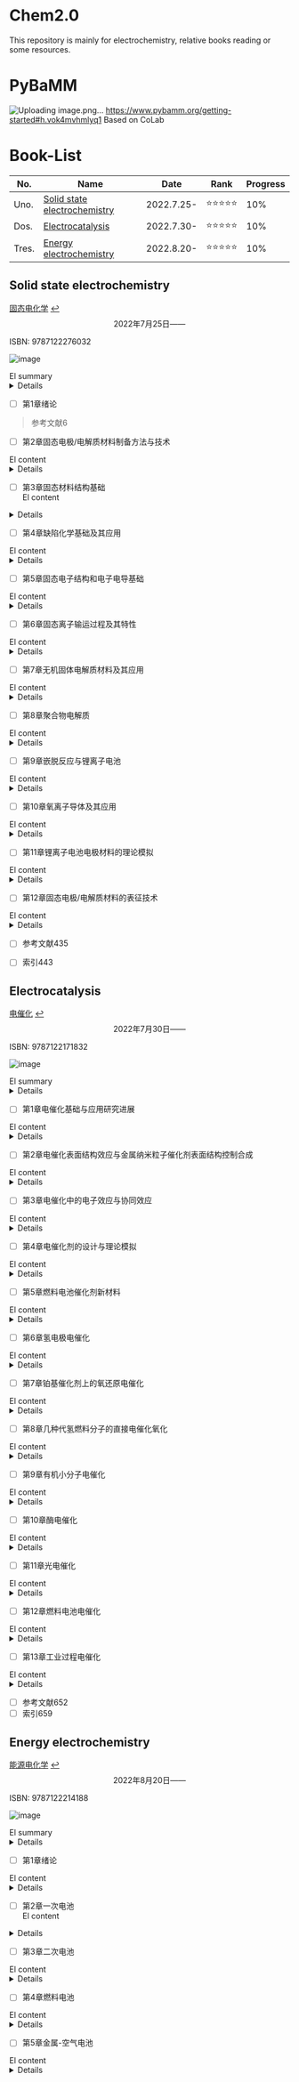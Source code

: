 # Chem2.0
This repository is mainly for electrochemistry, relative books reading or some resources.

# PyBaMM
![Uploading image.png…]()
https://www.pybamm.org/getting-started#h.vok4mvhmlyq1
Based on CoLab
# Book-List


| No. |Name   |Date|Rank|Progress|
|---|---|---|---|---|
| Uno. |[Solid state electrochemistry ](#solid-state-electrochemistry )| 2022.7.25-|⭐⭐⭐⭐⭐|10%|
| Dos. |[Electrocatalysis](#electrocatalysis)|2022.7.30-|⭐⭐⭐⭐⭐|10%|
| Tres. |[Energy electrochemistry](#energy-electrochemistry)|2022.8.20-|⭐⭐⭐⭐⭐|10%|



## Solid state electrochemistry 
[固态电化学](https://book.douban.com/subject/30167161/)     [↩️](#chem2.0)
$${\mathscr{2022年7月25日——}}$$

ISBN: 9787122276032

![image](https://user-images.githubusercontent.com/87826552/180705259-da0ace58-2014-45b5-a916-807bc392aae7.png)

<summary> El summary </summary>
<details> 固态电化学学科是一门新兴的交叉学科，它主要关注固体中电化学反应过程及其相关材料构效关系。本书主要介绍固态电化学所涉及的物理、化学与材料相关的基础理论知识，实验研究方法，体系应用及其今后发展趋势。全书共分为12章，内容包括固态电极/电解质材料合成方法（包括相关的实验方法和技术）、固态材料结构分析、固态材料中的缺陷化学、固态电子结构与电子电导、固态离子输运过程及其特性、无机离子导体材料、聚合物电解质、离子嵌入脱出反应、氧离子导体及混合导体、材料物理与化学性质的计算机模拟、固态电化学研究方法（包括一些新型的表征技术等）。
</details> 

- [ ] 第1章绪论
> 参考文献6
- [ ] 第2章固态电极/电解质材料制备方法与技术
<summary> El content </summary>
<details> 2.1气相制备法8
2.1.1化学气相沉积法8
2.1.2磁控溅射法12
2.1.3原子层沉积法14
2.2液相制备法16
2.2.1溶胶凝胶法16
2.2.2水热/溶剂热合成法20
2.2.3共沉淀法23
2.2.4熔盐生长法25
2.3固相制备法26
2.3.1粉末固相法26
2.3.2燃烧法27
2.3.3机械合金法28
2.4球形颗粒制备方法29
2.4.1络合沉淀生长法30
2.4.2喷雾干燥造粒法31
2.5相关实验技术33
2.5.1高温技术33
2.5.2气氛控制34
2.5.3分离与纯化技术35
参考文献36
</details> 

- [ ] 第3章固态材料结构基础
  <summary> El content </summary>
<details>3.1晶体的对称38
3.1.1对称要素39
3.1.2对称要素组合定理和点群、空间群42
3.1.3晶体定向和符号46
3.1.4空间格子48
3.2晶体化学51
3.2.1化学键51
3.2.2紧密堆积原理53
3.2.3鲍林法则54
3.2.4常见结构现象55
3.2.5晶体场理论57
3.3晶体结构60
3.3.1典型晶体结构60
3.3.2常见锂电池材料相关晶体结构78
3.4X射线衍射技术86
3.4.1连续X射线和特征X射线86
3.4.2X射线衍射波长的选择92
3.4.3倒易格子和反射球96
3.4.4影响X射线衍射强度的各种因素98
3.5结构表征101
3.5.1X射线物相分析101
3.5.2粉末衍射图谱的指标化102
3.5.3空间群的确定106
3.5.4粉末X射线衍射法晶体结构的测定110
3.5.5CIF数据文件113
参考文献116
</details> 

- [ ] 第4章缺陷化学基础及其应用
<summary> El content </summary>
<details> 4.1引言118
4.1.1缺陷形成能118
4.1.2缺陷的分类119
4.2点缺陷的分类和表示方法120
4.2.1本征缺陷120
4.2.2非本征缺陷（杂质缺陷）121
4.2.3非化学计量缺陷122
4.2.4缺陷缔合与缺陷簇122
4.3点缺陷的表示方法123
4.3.1克罗格-明克符号123
4.3.2缺陷反应式的书写原则124
4.4固溶体及补偿机制125
4.4.1离子补偿机制126
4.4.2电子补偿机制128
4.5缺陷浓度的影响因素（分压、掺杂等）130
4.5.1缺陷的形成与平衡130
4.5.2本征缺陷的缺陷反应与平衡130
4.5.3掺杂对缺陷浓度的影响131
4.5.4分压对缺陷浓度的影响132
4.6缺陷表征方法133
4.6.1X射线粉末衍射（XRD）134
4.6.2密度测量135
4.6.3热分析技术（DTA/DSC）136
4.6.4电子自旋共振136
4.6.5电子显微技术137
4.7电化学相关材料中缺陷结构的分析实例138
4.7.1LiFePO4正极材料的缺陷化学138
4.7.2FePO4的缺陷化学139
参考文献140
  </details> 
  
- [ ] 第5章固态电子结构和电子电导基础
<summary> El content </summary>
<details>5.1能带的概念141
5.2金属、半导体、绝缘体、半金属、half-metal144
5.3材料中原子的相互作用力、杂化轨道145
5.4电子有效质量、电子状态密度149
5.5费米能级、费米分布函数151
5.6Jahn-Teller效应152
5.7电极材料中电子电导的经典理论153
5.8玻尔兹曼方程和金属电导155
5.9纳米材料的特性、非晶体、玻璃碳156
5.10表面电子态和界面态158
5.11铁磁性、反铁磁性和亚铁磁性159
5.12典型锂离子电池正极材料的电子结构160
5.12.1LiCoO2(R3-m)材料161
5.12.2LiMn2O4(Fd3-m)材料163
5.12.3LiFePO4(Pnma)材料165
5.12.4Li2FeSiO4(空间群P21/n)材料167
5.13典型锂离子电池正极材料的电导169
参考文献171
  
</details>  

- [ ] 第6章固态离子输运过程及其特性
<summary> El content </summary>
<details> 6.1扩散的概念——布朗运动与扩散173
6.2描述扩散的理论模型Fick定律174
6.3固体中原子/离子扩散过程的基本分析176
6.4固体中离子扩散的机制178
6.5扩散的类型及特点180
6.6复杂体系及界面体系的离子扩散特征182
6.7电子电导与离子电导的特性与区分185
6.8固体中原子/离子扩散的相关因子186
6.9离子扩散过程的影响因素(温度及压力的影响)188
6.10外场作用下离子的扩散过程189
6.11固态离子扩散特性及其应用193
6.12离子扩散系数的测定与研究方法194
6.12.1示踪原子法195
6.12.2同位素标记——二次离子质谱法196
6.12.3核磁共振技术196
6.12.4直流法测定电导率及离子扩散系数200
6.12.5交流阻抗方法202
6.13固态材料中离子电化学扩散系数的测定204
参考文献206
  
</details> 

- [ ] 第7章无机固体电解质材料及其应用
<summary> El content </summary>
<details>  7.1无机固体Li+导体208
7.1.1LISICON型固体电解质209
7.1.2NASICION型固体电解质209
7.1.3钙钛矿型固体电解质211
7.1.4石榴石型固体电解质213
7.1.5硫化物固体电解质218
7.1.6其它类型的固体电解质221
7.2钠离子导体材料222
7.2.1β-氧化铝222
7.2.2NASICON材料224
7.2.3应用225
7.3无机质子导体材料229
7.3.1固体无机酸型质子导体230
7.3.2钙钛矿型氧化物质子导体231
7.3.3其它材料233
7.3.4应用235
参考文献237
  
</details>

- [ ] 第8章聚合物电解质
<summary> El content </summary>
<details> 8.1引言244
8.2聚合物电解质的分类及其特点244
8.3聚合物电解质的结构及离子输运机理247
8.3.1PEO基聚合物电解质的结构247
8.3.2聚合物电解质中离子的输运机理249
8.4全固态聚合物电解质252
8.4.1PEO体系252
8.4.2离子橡胶254
8.4.3其它基于E-O氧化乙烯单元的聚合物电解质254
8.5胶体电解质体系256
8.5.1增塑型聚合物电解质256
8.5.2胶体聚合物电解质257
8.6聚合物电解质的应用260
8.6.1在锂离子电池上的应用260
8.6.2在锂空气电池上的应用260
8.6.3在电致变色器件中的应用261
8.6.4在超级电容器中的应用262
8.6.5在其它领域中的应用262
参考文献262
  
</details> 

- [ ] 第9章嵌脱反应与锂离子电池
<summary> El content </summary>
<details> 9.1引言266
9.2嵌入脱出反应热力学267
9.2.1吉布斯相律267
9.2.2锂离子的嵌入脱出热力学267
9.2.3点阵气体模型269
9.2.4影响嵌入脱出反应的因素271
9.3嵌入脱出反应动力学275
9.3.1离子在材料中的迁移表征276
9.3.2材料中的离子自扩散277
9.3.3离子浓度对扩散的影响277
9.3.4化学扩散系数的电化学测定方法280
9.4实用电极材料的嵌脱过程284
9.4.1石墨类电极材料284
9.4.2LiCoO2电极材料287
9.4.3三元电极材料290
9.4.4LiMn2O4电极材料294
9.4.5LiFePO4电极材料296
9.4.6Li4Ti5O12电极材料299
参考文献302
  
</details> 

- [ ] 第10章氧离子导体及其应用
<summary> El content </summary>
<details> 10.1引言308
10.2氧离子导体结构及传输特性308
10.2.1萤石结构材料309
10.2.2氧缺陷钙钛矿结构氧化物314
10.2.3钼酸镧（La2Mo2O9）基氧化物320
10.2.4磷灰石结构固体电解质321
10.3氧离子导体的应用322
10.3.1固体氧化物燃料电池322
10.3.2致密陶瓷透氧膜反应器329
10.3.3氧传感器333
参考文献336
  
</details> 

- [ ] 第11章锂离子电池电极材料的理论模拟
<summary> El content </summary>
<details> 11.1材料模拟计算的理论基础343
11.2密度泛函理论344
11.2.1Kohn-Sham方程344
11.2.2局域密度近似和广义梯度近似345
11.2.3Kohn-Sham方程的解法346
11.2.4总能量349
11.3经典分子动力学和Car-Parrinello方法349
11.4锂离子电池电极材料电压平台的计算351
11.5锂离子脱嵌过程中的相稳定性及结构演化353
11.6材料相变的理论描述355
11.7电极材料的稳定性分析357
11.8电极材料中的离子迁移360
11.9电极材料的结构预测方法362
11.9.1结构单元网络搜索方法362
11.9.2用于晶体结构预测的自适应的遗传算法363
11.9.3基于材料中“结构单元”的结构预测方法366
参考文献366
  
</details> 

- [ ] 第12章固态电极/电解质材料的表征技术
<summary> El content </summary>
<details> 12.1电化学表征技术368
12.1.1循环伏安（CV）法368
12.1.2交流阻抗（AC）法370
12.1.3恒电流间歇滴定（GITT）法374
12.2光子衍射技术378
12.2.1X射线衍射技术378
12.2.2中子衍射技术383
12.3高分辨扫描电镜及透射电镜技术386
12.3.1高分辨扫描电镜386
12.3.2高分辨率透射电镜技术387
12.4热分析396
12.4.1热分析方法介绍396
12.4.2热分析实验条件选择397
12.4.3热分析方法在锂离子电池体系中的应用398
12.5微分电化学质谱401
12.5.1DEMS介绍401
12.5.2DEMS应用402
12.6固体核磁共振波谱技术406
12.6.1固体核磁共振介绍406
12.6.2固体核磁共振在锂离子电池材料微观结构分析中的应用408
12.6.3动力学研究412
12.6.4核磁共振成像（NMRI）技术416
12.7扫描微探针技术416
12.7.1扫描隧道显微镜(STM)416
12.7.2原子力显微镜(AFM)424
12.8原位红外和拉曼光谱技术429
12.8.1电化学原位红外光谱简介429
12.8.2电化学原位拉曼光谱简介430
12.8.3原位红外和拉曼光谱技术在锂离子电池中的应用431
  </details> 
  
- [ ] 参考文献435
- [ ] 索引443
  

  
## Electrocatalysis
[电催化](https://book.douban.com/subject/30688255/)             [↩️](#chem2.0)
$${\mathscr{2022年7月30日——}}$$

ISBN: 9787122171832

![image](https://user-images.githubusercontent.com/87826552/180705731-e39efb07-e72e-40ea-847f-e49397857ec7.png)
  
<summary> El summary </summary>
<details>本书由电催化基础和重要电催化过程两部分组成。内容包括从纳米结构、表面结构、电子结构出发认识电催化过程和催化剂材料的性质，到电催化剂的理论设计、理论模拟和制备；从氢、氧及有机分子电催化基础，到燃料电池、太阳能电池、生物电化学乃至工业电化学过程等电催化应用。本书在内容的选择上，既注重基础知识和研究方法的介绍，同时又紧紧围绕前沿方向。
本书既适合选择电催化、电化学、催化化学、表面科学、材料科学等学科作为研究方向的研究生，也适合从事电催化及相关领域科学研究和技术研发的科技工作者参考。
  </details> 
  
- [ ] 第1章电催化基础与应用研究进展
<summary> El content </summary>
<details>1?1电化学的发展历史1
1?2电催化反应的基本规律和两类电催化反应及其共同特点3
1?3研究电极过程的经典电化学方法、表面分析技术和电化学原位谱学方法5
1?3?1经典电化学研究方法5
1?3?2非传统电化学研究方法及其进展7
1?4电催化剂的电子结构效应和表面结构效应12
1?4?1电子结构效应对电催化反应速度的影响12
1?4?2表面结构效应对电催化反应速度的影响15
1?5一些实际电催化体系的分析和讨论20
1?5?1纳米粒子的组成及其对电催化性能的影响20
1?5?2催化剂载体对电催化性能的影响21
1?5?3纳米粒子的表面结构对其电催化性能的影响22
1?5?4纳米尺度电催化剂活性的比较与关联25
1?6总结与展望28
参考文献29
  
</details> 
  
- [ ] 第2章电催化表面结构效应与金属纳米粒子催化剂表面结构控制合成
<summary> El content </summary>
<details> 2?1电催化表面结构效应33
2?1?1金属单晶面及其表面原子排列结构33
2?1?2晶面结构效应34
2?2金属纳米粒子的表面结构控制合成及其电催化39
2?2?1纳米粒子形状与晶面的关系39
2?2?2晶体生长规律41
2?2?3低表面能金属纳米粒子的控制合成及其催化性能研究44
2?2?4高表面能金属纳米粒子的控制合成及其电催化51
2?3总结与展望67
参考文献69
  
</details> 
  
- [ ] 第3章电催化中的电子效应与协同效应
<summary> El content </summary>
<details>3?1金属表面吸附作用的物理化学基础75
3?1?1金属的电子能带结构75
3?1?2吸附质与金属表面的相互作用79
3?1?3吸附作用的密度泛函理论计算82
3?2催化作用中的电子效应与协同效应85
3?2?1吸附作用的电子特征描述85
3?2?2金属表面反应性及其电子效应调控89
3?2?3催化作用中的协同效应91
3?3研究实例93
3?3?1氧还原反应Pt合金催化剂的电子效应93
3?3?2甲酸氧化反应Pd合金催化剂的表面反应性调控98
3?3?3氢氧化反应Ni催化剂d带反应性的选择性抑制101
3?3?4利用几何效应调控Pt催化甲醇氧化的反应选择性103
3?3?5Pt?Ru电催化协同效应的直接观测105
3?3?6Pd?Au合金表面H吸附与CO吸附所需的 小Pd原子聚集体108
参考文献110
  
</details>  
  
- [ ] 第4章电催化剂的设计与理论模拟
<summary> El content </summary>
<details> 4?1电极/溶液界面电荷传递过程的量子效应114
4?1?1电子转移反应的基本类型114
4?1?2电子转移的基本原理115
4?1?3Marcus的电子转移理论117
4?1?4电极/溶液界面电子的隧道效应123
4?2电极/溶液界面的量子化学模拟128
4?2?1计算方法与模型128
4?2?2催化剂的反应活性和电子构型的计算134
4?2?3溶剂效应150
4?2?4电极电势的模拟159
4?3电极过程动力学模拟及其应用169
4?3?1氧气电催化还原169
4?3?2甲醇电催化氧化176
4?3?3电催化非线性动力学过程模拟180
4?4总结与展望190
参考文献190
  
</details> 
  
- [ ] 第5章燃料电池催化剂新材料
<summary> El content </summary>
<details>  5?1质子交换膜燃料电池及催化剂概述196
5?2阳极催化剂200
5?2?1氢?氧燃料电池阳极催化剂200
5?2?2DMFC阳极催化剂202
5?2?3DFAFC阳极催化剂212
5?2?4DEFC阳极催化剂220
5?3阴极催化剂224
5?3?1阴极氧电还原机理224
5?3?2铂基催化剂225
5?3?3非铂基金属催化剂227
5?4催化剂制备方法231
5?4?1浸渍?液相还原法231
5?4?2胶体法233
5?4?3微乳液法235
5?4?4电化学法235
5?4?5气相还原法236
5?4?6气相沉积法237
5?4?7高温合金化法237
5?4?8羰基簇合物法237
5?4?9预沉淀法238
5?4?10离子液体法238
5?4?11喷雾热解法238
5?4?12固相反应法239
5?4?13多醇过程法240
5?4?14微波法240
5?4?15组合法241
5?4?16离子交换法241
5?4?17辐照法241
5?5载体242
5?5?1炭黑242
5?5?2中孔碳243
5?5?3CNTs245
5?5?4碳凝胶247
5?5?5空心碳247
5?5?6碳卷249
5?5?7碳纤维250
5?5?8碳纳米分子筛250
5?5?9碳化钨251
5?5?10硬碳252
5?5?11碳纳米笼252
5?5?12金刚石252
5?5?13富勒烯252
5?5?14石墨烯253
参考文献253
  
</details>
  
- [ ] 第6章氢电极电催化
<summary> El content </summary>
<details>  6?1氢电极反应及其电催化概述270
6?2氢的电化学吸附273
6?2?1氢的欠电势吸附274
6?2?2氢的过电势吸附278
6?2?3氢吸附的谱学技术研究280
6?2?4氢吸附的理论计算研究281
6?3氢电极反应机理286
6?4氢电极反应动力学288
6?4?1氢电极反应交换电流密度的测量288
6?4?2交换电流密度的火山关系图290
6?4?3温度对氢电极反应动力学的影响294
6?5氢电催化的Pt表面结构效应296
6?6氢电催化的铂纳米粒径效应297
6?7总结与展望302
参考文献304
  
</details>
  
- [ ] 第7章铂基催化剂上的氧还原电催化
<summary> El content </summary>
<details>7?1概述307
7?2Pt单质金属催化剂309
7?2?1Pt单晶的晶面取向、阴离子吸附对氧还原性能的影响309
7?2?2Pt纳米催化剂的粒径效应314
7?3铂基二元模型电催化剂的氧还原行为323
7?4Pt及其合金的氧还原活性趋势的理论预期329
7?5Pt基金属纳米催化剂334
7?6ORR机理的研究进展338
7?7总结与展望343
参考文献344
  
</details>  
  
- [ ] 第8章几种代氢燃料分子的直接电催化氧化
<summary> El content </summary>
<details>8?1硼氢化物的直接电催化氧化353
8?1?1硼氢化物作为代氢阳极燃料的优势与问题353
8?1?2不同金属上硼氢化物电氧化的基本行为354
8?1?3BH-4在金属电极上的电氧化模型360
8?1?4硼氢化物的直接电催化氧化小结364
8?2氨的直接电催化氧化364
8?2?1氨的直接电催化氧化概述364
8?2?2氨在Pt及其合金上的电氧化行为365
8?2?3氨在金属镍上的电氧化行为371
8?3硼氮烷作为阳极燃料的电催化376
8?3?1硼氮烷作为阳极燃料的电催化概述376
8?3?2BH3NH3在Ag电极上的电氧化377
8?3?3几种典型催化剂上硼氮烷的直接电氧化381
8?3?4总结与展望385
参考文献385
  
</details> 
  
- [ ] 第9章有机小分子电催化
<summary> El content </summary>
<details>9?1概述388
9?2 CO的电催化氧化390
9?2?1CO在金属表面的吸附390
9?2?2CO在Pt表面电氧化391
9?2?3纳米Pt表面CO的电氧化：尺寸及晶面效应394
9?2?4Pt?Ru合金表面CO电氧化的“双功能机理”395
9?2?5d带能级与表面偏析对电催化的影响397
9?3甲醇的阳极氧化399
9?3?1甲醇的电氧化机理399
9?3?2甲醇电氧化催化剂的设计400
9?4甲酸的电催化氧化402
9?4?1Pt表面甲酸电氧化机理402
9?4?2Pd表面甲酸电氧化404
9?4?3甲酸电氧化催化剂的设计405
9?5乙醇的电催化氧化407
9?6碱性环境中C1小分子的电氧化408
9?6?1碱性条件下CO电催化氧化409
9?6?2碱性条件下甲醇的电催化氧化409
9?7总结与展望411
参考文献412
  
</details> 
  
- [ ] 第10章酶电催化
<summary> El content </summary>
<details> 10?1酶的基本结构与功能418
10?1?1酶的基本概念418
10?1?2酶的活性中心418
10?1?3酶的一级结构与催化功能的关系419
10?1?4酶的二级和三级结构与催化功能的关系419
10?1?5酶的四级结构与催化功能的关系421
10?2酶催化反应的一般理论422
10?2?1酶催化反应理论422
10?2?2酶催化反应的动力学424
10?2?3酶催化反应的动力学参数的求取426
10?3酶催化反应的电化学427
10?3?1酶催化反应的电化学研究方法427
10?3?2酶催化反应的电流理论434
10?3?3酶在电极表面的固定439
10?4酶催化电化学研究的几个重要例子451
10?4?1葡萄糖氧化酶452
10?4?2反丁烯二酸还原酶和丁二酸脱氢酶454
10?4?3过氧化物酶459
10?4?4钼氧转移酶462
10?4?5细胞色素P450酶467
10?4?6氢酶469
10?4?7含铜氧化酶471
10?5酶电化学催化的应用472
10?5?1用于底物的定量测定473
10?5?2用作生物燃料电池的电极催化剂478
10?5?3电化学免疫分析482
10?5?4DNA杂交检测483
参考文献484
  
</details> 
  
- [ ] 第11章光电催化
<summary> El content </summary>
<details> 11?1概述495
11?2光电催化原理498
11?2?1太阳能光电催化原理498
11?2?2环境光电催化原理503
11?3光电催化剂与光电催化反应507
11?3?1TiO2光电催化剂的制备507
11?3?2提高TiO2光催化活性的途径510
11?3?3WO3光电催化剂512
11?3?4CdS光电催化剂514
11?3?5ZnO光电催化剂515
11?3?6新型配合物半导体光电催化剂517
11?3?7具有光电催化功能的聚合物纳米复合材料517
11?3?8光电催化剂的表征518
11?3?9光电催化反应527
11?4重要的光电催化过程及应用541
11?4?1光电催化电解水制氢541
11?4?2光电催化对典型有机污染物的降解542
11?5光电催化的研究方法544
11?5?1光催化研究过程的分析方法545
11?5?2光电催化的动力学研究549
11?5?3光电化学研究方法552
参考文献561
  
</details> 
  
- [ ] 第12章燃料电池电催化
<summary> El content </summary>
<details>12?1燃料电池的分类和性能567
12?1?1燃料电池分类568
12?1?2燃料电池性能568
12?2燃料电池电催化571
12?2?1催化剂概述571
12?2?2电催化反应特点573
12?2?3催化剂的表征方法578
12?2?4催化剂的结构组成588
12?2?5催化剂的电催化性能592
12?2?6催化剂的耐久性596
12?3总结与展望604
参考文献605
  
</details>  
  
- [ ] 第13章工业过程电催化
<summary> El content </summary>
<details> 13?1氯碱工业过程电催化609
13?1?1氯碱工业概述609
13?1?2氯碱电解槽的析氯阳极电催化612
13?1?3氯碱电解槽的析氢阴极电催化619
13?2湿法冶金工业电积过程电催化621
13?2?1湿法冶金工业概述621
13?2?2氯化物水溶液中Ni、Co电积过程电催化624
13?2?3硫酸溶液中Ni电积过程电催化625
13?2?4硫酸溶液Zn电积过程电催化629
13?3熔盐铝电解过程电催化639
13?3?1熔盐铝电解工业概述639
13?3?2碳素阳极的掺杂电催化640
13?3?3碳素阳极掺杂电催化机理645
13?3?4锂盐阳极糊及其工业应用649
13?3?5预焙阳极的掺杂电催化与综合改性651

  
</details> 

- [ ] 参考文献652
- [ ] 索引659

## Energy electrochemistry


[能源电化学](https://book.douban.com/subject/33445572/)             [↩️](#chem2.0)
$${\mathscr{2022年8月20日——}}$$

ISBN: 9787122214188

![image](https://user-images.githubusercontent.com/87826552/185745847-90b4a882-d34a-4dcc-b97f-ad0da844dc80.png)
  
<summary> El summary </summary>
<details>本书是《电化学丛书》分册之一。书中全面系统地阐述了各种常用和新型化学电源，包括一次电池、二次电池、燃料电池和金属空气电池等，结合作者们在该领域研究的心得与成果，重点介绍这些化学电源的工作原理、发展概况、最新研究成果、应用前景和存在问题等。本书内容深入浅出，力求为广大读者提供比较翔实的参考，可供能源、材料和化学电源等相关领域科研人员与技术人员使用，也可作为高校相关专业高年级本科生、研究生的学习参考书。
  </details> 

- [ ] 第1章绪论
<summary> El content </summary>
<details>
1 1化石能源的问题1
1 2 21世纪的能源发展趋势2
1 2 1可再生能源的开发将越来越受到重视2
1 2 2煤炭将作为过渡能源而受到重视3
1 2 3节能技术将备受重视3
1 2 4甲烷水合新化石能源的开发将得到强化3
1 3各种可再生能源的优缺点3
1 3 1太阳能3
1 3 2风能4
1 3 3生物质能5
1 3 4氢能6
1 4新能源与电化学的关系7
参考文献9
  </details>
  
- [ ] 第2章一次电池 
  <summary> El content </summary>
<details>2 1引言10
2 2锌锰电池11
2 2 1锌锰电池概述11
2 2 2锌锰电池的工作原理11
2 2 3锌锰电池的发展概况13
2 3锌氧化银电池19
2 3 1概述19
2 3 2锌银电池的工作原理19
2 3 3锌银电池的研发概况20
2 4锂电池21
2 4 1概述21
2 4 2不同锂电池的工作原理和优缺点22
参考文献25
  </details>
  
- [ ] 第3章二次电池
<summary> El content </summary>
<details>3 1引言28
3 1 1二次电池分类28
3 1 2二次电池对材料的基本要求29
3 1 3有效放电容量29
3 2可充碱锰电池30
3 2 1概述30
3 2 2金属锰电化学30
3 2 3锰氧化物物化性质31
3 2 4MnO2电化学32
3 2 5质子动力学33
3 2 6循环性能33
3 2 7“惰性”——一个只具有相对意义的概念34
3 2 8展望35
3 3铅酸电池35
3 3 1概述35
3 3 2充放电反应36
3 3 3电解液37
3 3 4电位pH图37
3 3 5Pb及其化合物37
3 3 6正极充放电反应38
3 3 7负极充放电反应39
3 3 8“Coup de Fouet”现象40
3 3 9自放电反应41
3 3 10性能衰减机理42
3 3 11应用举例44
3 3 12研究进展44
3 3 13隔膜48
3 3 14早期容量损失49
3 3 15发展方向49
3 4H2Ni电池53
3 4 1概述53
3 4 2镍及其氧化物、氢氧化物54
3 4 3电化学54
3 4 4充放电机理55
3 4 5氢电极简述57
3 4 6应用举例57
3 4 7研究现状58
3 4 8前景与展望60
3 5碱性电池61
3 5 1锌镍、铁镍、镉镍、超铁和锌银电池61
3 5 2MH-Ni电池65
3 6锂离子电池73
3 6 1概述73
3 6 2碳基负极材料74
3 6 3金属锂负极77
3 6 4合金与金属间化合物78
3 6 5氮化物79
3 6 6尖晶石LiMn2O480
3 6 7层状过渡金属氧化物81
3 6 8橄榄石结构磷酸盐84
3 6 9Li-V-P-O、VOx系列嵌锂材料简述89
3 6 10Li-Ti-O嵌锂电极材料90
3 6 11电解液91
3 6 12总结100
参考文献104
  </details>
  
- [ ] 第4章燃料电池
<summary> El content </summary>
<details>4 1引言108
4 1 1燃料电池的定义108
4 1 2燃料电池的历史回顾108
4 1 3燃料电池基础111
4 2质子交换膜燃料电池113
4 2 1质子交换膜燃料电池的发展简史113
4 2 2质子交换膜燃料电池的工作原理114
4 2 3质子交换膜燃料电池的特点115
4 2 4膜电极组件115
4 2 5质子交换膜燃料电池商业化的问题123
4 3直接甲醇燃料电池124
4 3 1直接甲醇燃料电池的研发概况125
4 3 2工作原理126
4 3 3基本结构126
4 3 4直接甲醇燃料电池的优点127
4 3 5直接甲醇燃料电池性能的改进128
4 3 6质子交换膜130
4 4直接甲酸燃料电池131
4 4 1研究甲醇替代燃料的原因131
4 4 2直接甲酸燃料电池的优缺点132
4 5直接乙醇燃料电池133
4 5 1直接乙醇燃料电池发展概况133
4 5 2直接乙醇燃料电池优缺点134
4 5 3直接乙醇燃料电池的工作原理134
4 6直接碳燃料电池134
4 6 1直接碳燃料电池的发展概况134
4 6 2直接碳燃料电池的工作原理与电池结构135
4 6 3直接碳燃料电池的特点136
4 6 4杂化型直接碳燃料电池137
4 6 5直接碳燃料电池的问题与展望138
4 7碱性燃料电池140
4 7 1碱性燃料电池的发展概况140
4 7 2碱性燃料电池的优缺点140
4 7 3碱性燃料电池的工作原理141
4 7 4碱性燃料电池的基本结构141
4 8磷酸燃料电池145
4 8 1磷酸燃料电池发展概况145
4 8 2磷酸燃料电池的工作原理和工作条件146
4 8 3磷酸燃料电池的优缺点147
4 8 4磷酸燃料电池的基本结构147
4 8 5影响磷酸燃料电池性能的因素150
4 8 6影响寿命的因素及改进方法151
4 8 7磷酸燃料电池商业化的展望152
4 9熔融碳酸盐燃料电池153
4 9 1熔融碳酸盐燃料电池发展概况153
4 9 2熔融碳酸盐燃料电池的工作原理154
4 9 3熔融碳酸盐燃料电池电极材料155
4 9 4熔融碳酸盐燃料电池隔膜材料156
4 9 5熔融碳酸盐燃料电池的电解质157
4 9 6熔融碳酸盐燃料电池的结构158
4 9 7操作条件对熔融碳酸盐燃料电池性能的影响158
4 9 8熔融碳酸盐燃料电池的优点160
4 9 9熔融碳酸盐燃料电池的缺点160
4 9 10熔融碳酸盐燃料电池商业化的问题160
4 10固体氧化物燃料电池161
4 10 1固体氧化物燃料电池的发展概况161
4 10 2固体氧化物燃料电池的工作原理163
4 10 3固体氧化物燃料电池的电解质材料164
4 10 4质子传导电解质169
4 10 5氧气在阴极的还原机理174
4 10 6连接材料和密封材料174
4 10 7固体氧化物燃料电池的结构与组成177
4 11生物燃料电池179
4 11 1生物燃料电池的发展概况180
4 11 2生物燃料电池的工作原理、特点和分类180
4 11 3微生物燃料电池182
参考文献190
  </details>
  
- [ ] 第5章金属-空气电池
<summary> El content </summary>
<details>5 1金属-空气电池的工作原理192
5 2金属-空气电池的特点193
5 3金属-空气电池的分类194
5 3 1按阴极氧化剂分类194
5 3 2按阳极所用金属材料分类194
5 3 3按工作方式分类194
5 3 4按电解质溶液分类194
5 4金属-空气电池的应用195
5 4 1电动运输工具的牵引电源195
5 4 2备用和应急电源195
5 4 3便携式仪器设备电源195
5 4 4水下电源195
5 5金属-空气电池阳极材料196
5 5 1锌阳极196
5 5 2铝阳极199
5 5 3镁阳极201
5 6金属-空气电池结构与性能203
5 6 1金属-空气电池的优点203
5 6 2碱性空气阴极的工作原理203
5 6 3机械充电式锌-空气电池204
5 6 4连续供料式锌-空气电池204
5 6 5金属-过氧化氢空气电池206
参考文献210
索引
</details>
